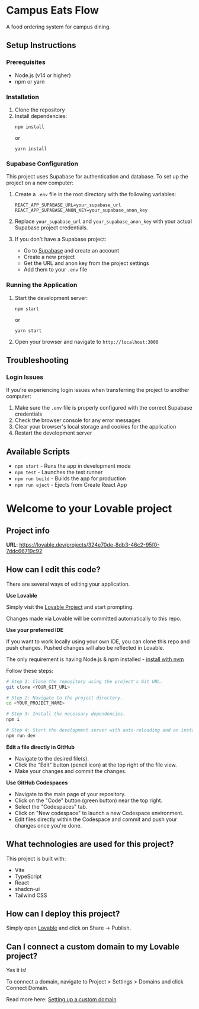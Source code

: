# Campus Eats Flow

A food ordering system for campus dining.

## Setup Instructions

### Prerequisites

- Node.js (v14 or higher)
- npm or yarn

### Installation

1. Clone the repository
2. Install dependencies:
   ```
   npm install
   ```
   or
   ```
   yarn install
   ```

### Supabase Configuration

This project uses Supabase for authentication and database. To set up the project on a new computer:

1. Create a `.env` file in the root directory with the following variables:
   ```
   REACT_APP_SUPABASE_URL=your_supabase_url
   REACT_APP_SUPABASE_ANON_KEY=your_supabase_anon_key
   ```

2. Replace `your_supabase_url` and `your_supabase_anon_key` with your actual Supabase project credentials.

3. If you don't have a Supabase project:
   - Go to [Supabase](https://supabase.com/) and create an account
   - Create a new project
   - Get the URL and anon key from the project settings
   - Add them to your `.env` file

### Running the Application

1. Start the development server:
   ```
   npm start
   ```
   or
   ```
   yarn start
   ```

2. Open your browser and navigate to `http://localhost:3000`

## Troubleshooting

### Login Issues

If you're experiencing login issues when transferring the project to another computer:

1. Make sure the `.env` file is properly configured with the correct Supabase credentials
2. Check the browser console for any error messages
3. Clear your browser's local storage and cookies for the application
4. Restart the development server

## Available Scripts

- `npm start` - Runs the app in development mode
- `npm test` - Launches the test runner
- `npm run build` - Builds the app for production
- `npm run eject` - Ejects from Create React App

# Welcome to your Lovable project

## Project info

**URL**: https://lovable.dev/projects/324e70de-8db3-46c2-95f0-7ddc66719c92

## How can I edit this code?

There are several ways of editing your application.

**Use Lovable**

Simply visit the [Lovable Project](https://lovable.dev/projects/324e70de-8db3-46c2-95f0-7ddc66719c92) and start prompting.

Changes made via Lovable will be committed automatically to this repo.

**Use your preferred IDE**

If you want to work locally using your own IDE, you can clone this repo and push changes. Pushed changes will also be reflected in Lovable.

The only requirement is having Node.js & npm installed - [install with nvm](https://github.com/nvm-sh/nvm#installing-and-updating)

Follow these steps:

```sh
# Step 1: Clone the repository using the project's Git URL.
git clone <YOUR_GIT_URL>

# Step 2: Navigate to the project directory.
cd <YOUR_PROJECT_NAME>

# Step 3: Install the necessary dependencies.
npm i

# Step 4: Start the development server with auto-reloading and an instant preview.
npm run dev
```

**Edit a file directly in GitHub**

- Navigate to the desired file(s).
- Click the "Edit" button (pencil icon) at the top right of the file view.
- Make your changes and commit the changes.

**Use GitHub Codespaces**

- Navigate to the main page of your repository.
- Click on the "Code" button (green button) near the top right.
- Select the "Codespaces" tab.
- Click on "New codespace" to launch a new Codespace environment.
- Edit files directly within the Codespace and commit and push your changes once you're done.

## What technologies are used for this project?

This project is built with:

- Vite
- TypeScript
- React
- shadcn-ui
- Tailwind CSS

## How can I deploy this project?

Simply open [Lovable](https://lovable.dev/projects/324e70de-8db3-46c2-95f0-7ddc66719c92) and click on Share -> Publish.

## Can I connect a custom domain to my Lovable project?

Yes it is!

To connect a domain, navigate to Project > Settings > Domains and click Connect Domain.

Read more here: [Setting up a custom domain](https://docs.lovable.dev/tips-tricks/custom-domain#step-by-step-guide)
